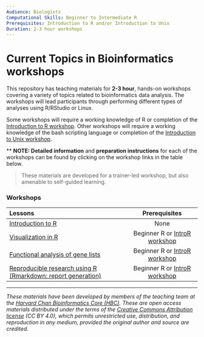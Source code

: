 ```yaml
---
Audience: Biologists
Computational Skills: Beginner to Intermediate R
Prerequisites: Introduction to R and/or Introduction to Unix
Duration: 2-3 hour workshops
---
```



# Current Topics in Bioinformatics workshops

This repository has teaching materials for **2-3 hour**, hands-on workshops covering a variety of topics related to bioinformatics data analysis. The workshops will lead participants through performing different types of analyses using R/RStudio or Linux. 

Some workshops will require a working knowledge of R or completion of the [Introduction to R workshop](https://github.com/hbctraining/Intro-to-R). Other workshops will require a working knowledge of the bash scripting language or completion of the [Introduction to Unix workshop](https://github.com/hbctraining/Intro-to-Unix).

** **NOTE: Detailed information** and **preparation instructions** for each of the workshops can be found by clicking on the workshop links in the table below.

> These materials are developed for a trainer-led workshop, but also amenable to self-guided learning.

### Workshops

| Lessons        | Prerequisites |
|:---------------|:-------------:|
| [Introduction to R](https://github.com/hbctraining/Training-modules/blob/master/IntroR_ggplot2/README.md) | None |
| [Visualization in R](https://github.com/hbctraining/Training-modules/blob/master/Visualization_in_R/README.md) | Beginner R or [IntroR workshop](https://github.com/hbctraining/Intro-to-R) |
| [Functional analysis of gene lists](https://github.com/hbctraining/Training-modules/blob/master/DGE-functional-analysis/README.md) | Beginner R or [IntroR workshop](https://github.com/hbctraining/Intro-to-R) |
| [Reproducible research using R (Rmarkdown: report generation)](https://github.com/hbctraining/Training-modules/blob/master/Rmarkdown/README.md) | Beginner R or [IntroR workshop](https://github.com/hbctraining/Intro-to-R) |

***

*These materials have been developed by members of the teaching team at the [Harvard Chan Bioinformatics Core (HBC)](http://bioinformatics.sph.harvard.edu/). These are open access materials distributed under the terms of the [Creative Commons Attribution license](https://creativecommons.org/licenses/by/4.0/) (CC BY 4.0), which permits unrestricted use, distribution, and reproduction in any medium, provided the original author and source are credited.*
